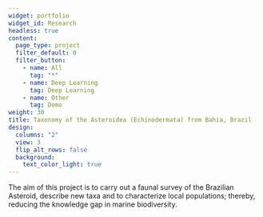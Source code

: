 ```yaml
---
widget: portfolio
widget_id: Research
headless: true
content:
  page_type: project
  filter_default: 0
  filter_button:
    - name: All
      tag: "*"
    - name: Deep Learning
      tag: Deep Learning
    - name: Other
      tag: Demo
weight: 30
title: Taxonomy of the Asteroidea (Echinodermata) from Bahia, Brazil
design:
  columns: "2"
  view: 3
  flip_alt_rows: false
  background:
    text_color_light: true
---
```

The aim of this project is to carry out a faunal survey of the Brazilian Asteroid, describe new taxa and to characterize local populations; thereby, reducing the knowledge gap in marine biodiversity.